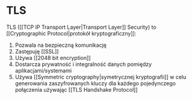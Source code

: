 # TLS
TLS ([[TCP IP Transport Layer|Transport Layer]] Security) to [[Cryptographic Protocol|protokół kryptograficzny]]:
1. Pozwala na bezpieczną komunikację
2. Zastępuję [[SSL]]
3. Używa [[2048 bit encryption]]
4. Dostarcza prywatność i integralność danych pomiędzy aplikacjami/systemami
5. Używa [[Symmetric cryptography|symetrycznej kryptografii]] w celu generowania zaszyfrowanych kluczy dla każdego pojedynczego połączenia używając [[TLS Handshake Protocol]] 